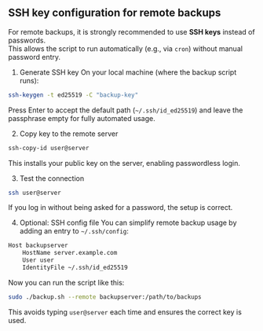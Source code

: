 ## SSH key configuration for remote backups

For remote backups, it is strongly recommended to use **SSH keys** instead of passwords.  
This allows the script to run automatically (e.g., via `cron`) without manual password entry.

1. Generate SSH key
On your local machine (where the backup script runs):
```bash
ssh-keygen -t ed25519 -C "backup-key"
```
Press Enter to accept the default path (`~/.ssh/id_ed25519`) and leave the passphrase empty for fully automated usage.

2. Copy key to the remote server
```bash
ssh-copy-id user@server
```
This installs your public key on the server, enabling passwordless login.

3. Test the connection
```bash
ssh user@server
```
If you log in without being asked for a password, the setup is correct.

4. Optional: SSH config file
You can simplify remote backup usage by adding an entry to `~/.ssh/config`:

```bash
Host backupserver
    HostName server.example.com
    User user
    IdentityFile ~/.ssh/id_ed25519
```
Now you can run the script like this:

```bash
sudo ./backup.sh --remote backupserver:/path/to/backups
```
This avoids typing `user@server` each time and ensures the correct key is used.